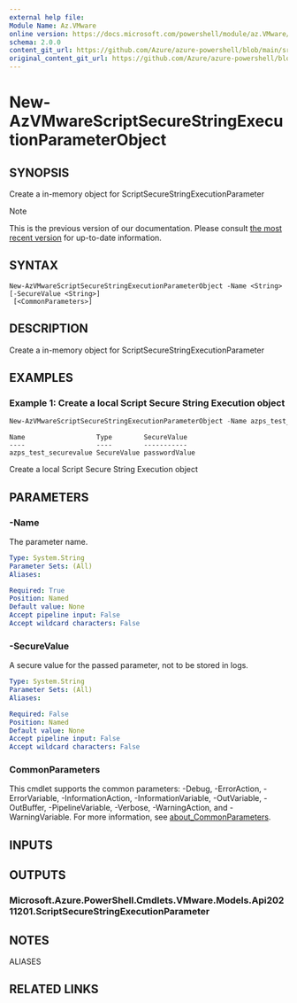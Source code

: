 ```yaml
---
external help file: 
Module Name: Az.VMware
online version: https://docs.microsoft.com/powershell/module/az.VMware/new-AzVMwareScriptSecureStringExecutionParameterObject
schema: 2.0.0
content_git_url: https://github.com/Azure/azure-powershell/blob/main/src/VMware/help/New-AzVMwareScriptSecureStringExecutionParameterObject.md
original_content_git_url: https://github.com/Azure/azure-powershell/blob/main/src/VMware/help/New-AzVMwareScriptSecureStringExecutionParameterObject.md
---
```


# New-AzVMwareScriptSecureStringExecutionParameterObject

## SYNOPSIS
Create a in-memory object for ScriptSecureStringExecutionParameter

> [!NOTE]
>This is the previous version of our documentation. Please consult [the most recent version](/powershell/module/az.vmware/new-azvmwarescriptsecurestringexecutionparameterobject) for up-to-date information.

## SYNTAX

```
New-AzVMwareScriptSecureStringExecutionParameterObject -Name <String> [-SecureValue <String>]
 [<CommonParameters>]
```

## DESCRIPTION
Create a in-memory object for ScriptSecureStringExecutionParameter

## EXAMPLES

### Example 1: Create a local Script Secure String Execution object
```powershell
New-AzVMwareScriptSecureStringExecutionParameterObject -Name azps_test_securevalue -SecureValue "passwordValue"
```

```output
Name                  Type        SecureValue
----                  ----        -----------
azps_test_securevalue SecureValue passwordValue
```

Create a local Script Secure String Execution object

## PARAMETERS

### -Name
The parameter name.

```yaml
Type: System.String
Parameter Sets: (All)
Aliases:

Required: True
Position: Named
Default value: None
Accept pipeline input: False
Accept wildcard characters: False
```

### -SecureValue
A secure value for the passed parameter, not to be stored in logs.

```yaml
Type: System.String
Parameter Sets: (All)
Aliases:

Required: False
Position: Named
Default value: None
Accept pipeline input: False
Accept wildcard characters: False
```

### CommonParameters
This cmdlet supports the common parameters: -Debug, -ErrorAction, -ErrorVariable, -InformationAction, -InformationVariable, -OutVariable, -OutBuffer, -PipelineVariable, -Verbose, -WarningAction, and -WarningVariable. For more information, see [about_CommonParameters](http://go.microsoft.com/fwlink/?LinkID=113216).

## INPUTS

## OUTPUTS

### Microsoft.Azure.PowerShell.Cmdlets.VMware.Models.Api20211201.ScriptSecureStringExecutionParameter

## NOTES

ALIASES

## RELATED LINKS

